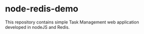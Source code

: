 # node-redis-demo
This repository contains simple Task Management web application developed in nodeJS and Redis.
